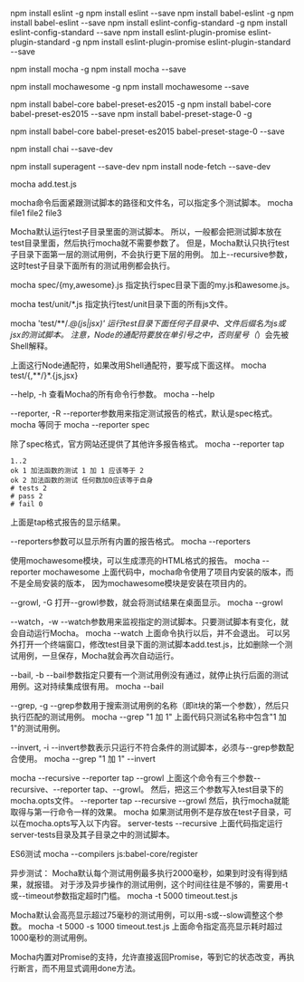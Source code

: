 npm install eslint -g 
npm install eslint --save
npm install babel-eslint -g
npm install babel-eslint --save
npm install eslint-config-standard -g
npm install eslint-config-standard --save
npm install eslint-plugin-promise eslint-plugin-standard  -g
npm install eslint-plugin-promise eslint-plugin-standard  --save


npm install mocha -g 
npm install mocha --save

npm install mochawesome -g 
npm install  mochawesome --save

npm install babel-core babel-preset-es2015 -g
npm install babel-core babel-preset-es2015 --save
npm install babel-preset-stage-0 -g

npm install babel-core babel-preset-es2015 babel-preset-stage-0 --save

npm install chai --save-dev

npm install superagent --save-dev
npm install node-fetch --save-dev

mocha add.test.js

mocha命令后面紧跟测试脚本的路径和文件名，可以指定多个测试脚本。
mocha file1 file2 file3

Mocha默认运行test子目录里面的测试脚本。
所以，一般都会把测试脚本放在test目录里面，然后执行mocha就不需要参数了。
但是，Mocha默认只执行test子目录下面第一层的测试用例，不会执行更下层的用例。
加上--recursive参数，这时test子目录下面所有的测试用例都会执行。

mocha spec/{my,awesome}.js
指定执行spec目录下面的my.js和awesome.js。

mocha test/unit/*.js
指定执行test/unit目录下面的所有js文件。

mocha 'test/**/*.@(js|jsx)'
运行test目录下面任何子目录中、文件后缀名为js或jsx的测试脚本。
注意，Node的通配符要放在单引号之中，否则星号（*）会先被Shell解释。

上面这行Node通配符，如果改用Shell通配符，要写成下面这样。
mocha test/{,**/}*.{js,jsx}

	
--help, -h 
查看Mocha的所有命令行参数。
mocha --help

--reporter, -R
--reporter参数用来指定测试报告的格式，默认是spec格式。
mocha
等同于
mocha --reporter spec

除了spec格式，官方网站还提供了其他许多报告格式。
mocha --reporter tap

    1..2
    ok 1 加法函数的测试 1 加 1 应该等于 2
    ok 2 加法函数的测试 任何数加0应该等于自身
    # tests 2
    # pass 2
    # fail 0

上面是tap格式报告的显示结果。

--reporters参数可以显示所有内置的报告格式。
mocha --reporters

使用mochawesome模块，可以生成漂亮的HTML格式的报告。
mocha --reporter mochawesome 
上面代码中，mocha命令使用了项目内安装的版本，而不是全局安装的版本，
因为mochawesome模块是安装在项目内的。

--growl, -G
打开--growl参数，就会将测试结果在桌面显示。
mocha --growl

--watch，-w
--watch参数用来监视指定的测试脚本。只要测试脚本有变化，就会自动运行Mocha。
mocha --watch
上面命令执行以后，并不会退出。
可以另外打开一个终端窗口，修改test目录下面的测试脚本add.test.js，比如删除一个测试用例，一旦保存，Mocha就会再次自动运行。

--bail, -b
--bail参数指定只要有一个测试用例没有通过，就停止执行后面的测试用例。这对持续集成很有用。
mocha --bail

--grep, -g
--grep参数用于搜索测试用例的名称（即it块的第一个参数），然后只执行匹配的测试用例。
mocha --grep "1 加 1"
上面代码只测试名称中包含"1 加 1"的测试用例。

--invert, -i
--invert参数表示只运行不符合条件的测试脚本，必须与--grep参数配合使用。
mocha --grep "1 加 1" --invert


mocha --recursive --reporter tap --growl
上面这个命令有三个参数--recursive、--reporter tap、--growl。
然后，把这三个参数写入test目录下的mocha.opts文件。
    --reporter tap
    --recursive
    --growl
然后，执行mocha就能取得与第一行命令一样的效果。
mocha
如果测试用例不是存放在test子目录，可以在mocha.opts写入以下内容。
    server-tests
    --recursive
上面代码指定运行server-tests目录及其子目录之中的测试脚本。

ES6测试
mocha --compilers js:babel-core/register

异步测试：
Mocha默认每个测试用例最多执行2000毫秒，如果到时没有得到结果，就报错。
对于涉及异步操作的测试用例，这个时间往往是不够的，需要用-t或--timeout参数指定超时门槛。
	mocha -t 5000 timeout.test.js

Mocha默认会高亮显示超过75毫秒的测试用例，可以用-s或--slow调整这个参数。
	mocha -t 5000 -s 1000 timeout.test.js
上面命令指定高亮显示耗时超过1000毫秒的测试用例。

Mocha内置对Promise的支持，允许直接返回Promise，等到它的状态改变，再执行断言，而不用显式调用done方法。






